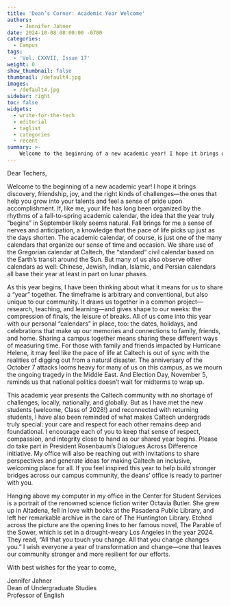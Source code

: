 ```yaml
---
title: 'Dean’s Corner: Academic Year Welcome'
authors:
    - Jennifer Jahner
date: 2024-10-08 08:00:00 -0700
categories:
  - Campus
tags:
  - 'Vol. CXXVII, Issue 17'
weight: 0
show_thumbnail: false
thumbnail: /default4.jpg
images:
  - /default4.jpg
sidebar: right
toc: false
widgets:
  - write-for-the-tech
  - editorial
  - taglist
  - categories
  - recent
summary: >-
    Welcome to the beginning of a new academic year! I hope it brings discovery, friendship, joy, and the right kinds of challenges—the ones that help you grow into your talents and feel a sense of pride upon accomplishment.
---
```


Dear Techers,
 
Welcome to the beginning of a new academic year! I hope it brings discovery, friendship, joy, and the right kinds of challenges—the ones that help you grow into your talents and feel a sense of pride upon accomplishment. If, like me, your life has long been organized by the rhythms of a fall-to-spring academic calendar, the idea that the year truly “begins” in September likely seems natural. Fall brings for me a sense of nerves and anticipation, a knowledge that the pace of life picks up just as the days shorten. The academic calendar, of course, is just one of the many calendars that organize our sense of time and occasion. We share use of the Gregorian calendar at Caltech, the “standard” civil calendar based on the Earth’s transit around the Sun. But many of us also observe other calendars as well: Chinese, Jewish, Indian, Islamic, and Persian calendars all base their year at least in part on lunar phases.
 
As this year begins, I have been thinking about what it means for us to share a “year” together. The timeframe is arbitrary and conventional, but also unique to our community. It draws us together in a common project—research, teaching, and learning—and gives shape to our weeks: the compression of finals, the leisure of breaks. All of us come into this year with our personal “calendars” in place, too: the dates, holidays, and celebrations that make up our memories and connections to family, friends, and home. Sharing a campus together means sharing these different ways of measuring time. For those with family and friends impacted by Hurricane Helene, it may feel like the pace of life at Caltech is out of sync with the realities of digging out from a natural disaster. The anniversary of the October 7 attacks looms heavy for many of us on this campus, as we mourn the ongoing tragedy in the Middle East. And Election Day, November 5, reminds us that national politics doesn’t wait for midterms to wrap up.
 
This academic year presents the Caltech community with no shortage of challenges, locally, nationally, and globally. But as I have met the new students (welcome, Class of 2028!) and reconnected with returning students, I have also been reminded of what makes Caltech undergrads truly special: your care and respect for each other remains deep and foundational. I encourage each of you to keep that sense of respect, compassion, and integrity close to hand as our shared year begins. Please do take part in President Rosenbaum’s Dialogues Across Difference initiative. My office will also be reaching out with invitations to share perspectives and generate ideas for making Caltech an inclusive, welcoming place for all. If you feel inspired this year to help build stronger bridges across our campus community, the deans’ office is ready to partner with you. 
 
Hanging above my computer in my office in the Center for Student Services is a portrait of the renowned science fiction writer Octavia Butler. She grew up in Altadena, fell in love with books at the Pasadena Public Library, and left her remarkable archive in the care of The Huntington Library. Etched across the picture are the opening lines to her famous novel, The Parable of the Sower, which is set in a drought-weary Los Angeles in the year 2024. They read, “All that you touch you change. All that you change changes you.” I wish everyone a year of transformation and change—one that leaves our community stronger and more resilient for our efforts.
 
With best wishes for the year to come,
 
Jennifer Jahner  
Dean of Undergraduate Studies  
Professor of English